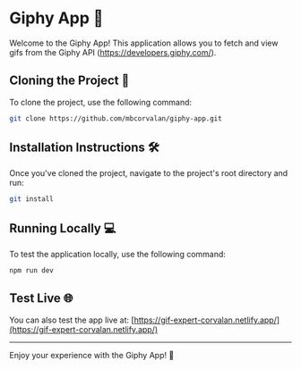 # Giphy App 🌟

Welcome to the Giphy App! This application allows you to fetch and view gifs from the Giphy API (https://developers.giphy.com/).

## Cloning the Project 🚀
To clone the project, use the following command:
```bash
git clone https://github.com/mbcorvalan/giphy-app.git
```

## Installation Instructions 🛠️
Once you've cloned the project, navigate to the project's root directory and run:
```bash
git install
```

## Running Locally 💻
To test the application locally, use the following command:
```bash
npm run dev
```

## Test Live 🌐
You can also test the app live at: [https://gif-expert-corvalan.netlify.app/](https://gif-expert-corvalan.netlify.app/)

---

Enjoy your experience with the Giphy App! 🎉
